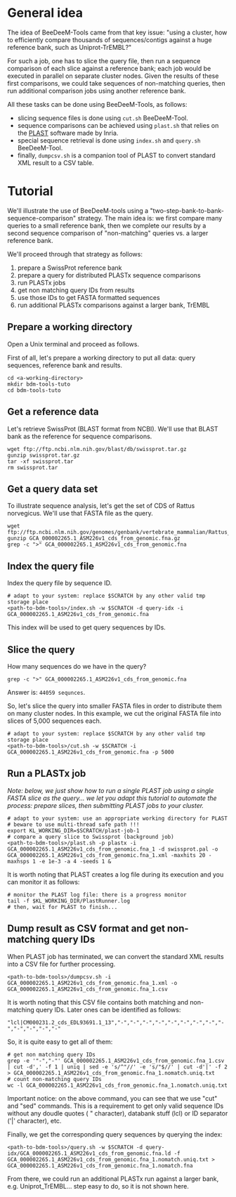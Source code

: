 # General idea 

The idea of BeeDeeM-Tools came from that key issue: "using a cluster, how to efficiently compare thousands of sequences/contigs against a huge reference bank, such as Uniprot-TrEMBL?"

For such a job, one has to slice the query file, then run a sequence comparison of each slice against a reference bank; each job would be executed in parallel on separate cluster nodes. Given the results of these first comparisons, we could take sequences of non-matching queries, then run additional comparison jobs using another reference bank. 

All these tasks can be done using BeeDeeM-Tools, as follows:

* slicing sequence files is done using `cut.sh` BeeDeeM-Tool.
* sequence comparisons can be achieved using `plast.sh` that relies on the [PLAST](https://plast.inria.fr/) software made by Inria.
* special sequence retrieval is done using `index.sh` and `query.sh` BeeDeeM-Tool. 
* finally, `dumpcsv.sh` is a companion tool of PLAST to convert standard XML result to a CSV table.


# Tutorial

We'll illustrate the use of BeeDeeM-tools using a "two-step-bank-to-bank-sequence-comparison" strategy. The main idea is: we first compare many queries to a small reference bank, then we complete our results by a second sequence comparison of "non-matching" queries vs. a larger reference bank.

We'll proceed through that strategy as follows:

1. prepare a SwissProt reference bank
1. prepare a query for distributed PLASTx sequence comparisons
1. run PLASTx jobs
1. get non matching query IDs from results
1. use those IDs to get FASTA formatted sequences 
1. run additional PLASTx comparisons against a larger bank, TrEMBL

## Prepare a working directory

Open a Unix terminal and proceed as follows.

First of all, let's prepare a working directory to put all data: query sequences, reference bank and results.

```
cd <a-working-directory>
mkdir bdm-tools-tuto
cd bdm-tools-tuto
```

## Get a reference data

Let's retrieve SwissProt (BLAST format from NCBI). We'll use that BLAST bank as the reference for sequence comparisons.

```
wget ftp://ftp.ncbi.nlm.nih.gov/blast/db/swissprot.tar.gz
gunzip swissprot.tar.gz
tar -xf swissprot.tar
rm swissprot.tar
```

## Get a query data set

To illustrate sequence analysis, let's get the set of CDS of Rattus norvegicus. We'll use that FASTA file as the query.

```
wget ftp://ftp.ncbi.nlm.nih.gov/genomes/genbank/vertebrate_mammalian/Rattus_norvegicus/all_assembly_versions/GCA_000002265.1_ASM226v1/GCA_000002265.1_ASM226v1_cds_from_genomic.fna.gz
gunzip GCA_000002265.1_ASM226v1_cds_from_genomic.fna.gz
grep -c ">" GCA_000002265.1_ASM226v1_cds_from_genomic.fna
```
## Index the query file

Index the query file by sequence ID. 

```
# adapt to your system: replace $SCRATCH by any other valid tmp storage place
<path-to-bdm-tools>/index.sh -w $SCRATCH -d query-idx -i GCA_000002265.1_ASM226v1_cds_from_genomic.fna
```
This index will be used to get query sequences by IDs.

## Slice the query 

How many sequences do we have in the query?

```
grep -c ">" GCA_000002265.1_ASM226v1_cds_from_genomic.fna
```

Answer is: `44059 sequnces`.

So, let's slice the query into smaller FASTA files in order to distribute them on many cluster nodes. In this example, we cut the original FASTA file into slices of 5,000 sequences each.

```
# adapt to your system: replace $SCRATCH by any other valid tmp storage place
<path-to-bdm-tools>/cut.sh -w $SCRATCH -i GCA_000002265.1_ASM226v1_cds_from_genomic.fna -p 5000
```

## Run a PLASTx job

*Note: below, we just show how to run a single PLAST job using a single FASTA slice as the query... we let you adapt this tutorial to automate the process: prepare slices, then submitting PLAST jobs to your cluster.*

```
# adapt to your system: use an appropriate working directory for PLAST
# beware to use multi-thread safe path !!!
export KL_WORKING_DIR=$SCRATCH/plast-job-1
# compare a query slice to Swissprot (background job)
<path-to-bdm-tools>/plast.sh -p plastx -i GCA_000002265.1_ASM226v1_cds_from_genomic.fna_1 -d swissprot.pal -o GCA_000002265.1_ASM226v1_cds_from_genomic.fna_1.xml -maxhits 20 -maxhsps 1 -e 1e-3 -a 4 -seeds 1 &
```
It is worth noting that PLAST creates a log file during its execution and you can monitor it as follows:
```
# monitor the PLAST log file: there is a progress monitor
tail -f $KL_WORKING_DIR/PlastRunner.log
# then, wait for PLAST to finish...
```

## Dump result as CSV format and get non-matching query IDs

When PLAST job has terminated, we can convert the standard XML results into a CSV file for further processing.

```
<path-to-bdm-tools>/dumpcsv.sh -i GCA_000002265.1_ASM226v1_cds_from_genomic.fna_1.xml -o GCA_000002265.1_ASM226v1_cds_from_genomic.fna_1.csv
```
It is worth noting that this CSV file contains both matching and non-matching query IDs. Later ones can be identified as follows:

```
"lcl|CM000231.2_cds_EDL93691.1_13","-","-","-","-","-","-","-","-","-","-","-","-","-"
```

So, it is quite easy to get all of them:

```
# get non matching query IDs
grep -e '"-","-"' GCA_000002265.1_ASM226v1_cds_from_genomic.fna_1.csv | cut -d',' -f 1 | uniq | sed -e 's/^"//' -e 's/"$//' | cut -d'|' -f 2 > GCA_000002265.1_ASM226v1_cds_from_genomic.fna_1.nomatch.uniq.txt
# count non-matching query IDs
wc -l GCA_000002265.1_ASM226v1_cds_from_genomic.fna_1.nomatch.uniq.txt
```

Important notice: on the above command, you can see that we use "cut" and "sed" commands. This is a requirement to get only valid sequence IDs without any doudle quotes ( " character), databank stuff (lcl) or ID separator ('|' character), etc.

Finally, we get the corresponding query sequences by querying the index:

```
<path-to-bdm-tools>/query.sh -w $SCRATCH -d query-idx/GCA_000002265.1_ASM226v1_cds_from_genomic.fna.ld -f GCA_000002265.1_ASM226v1_cds_from_genomic.fna_1.nomatch.uniq.txt > GCA_000002265.1_ASM226v1_cds_from_genomic.fna_1.nomatch.fna
```

From there, we could run an additional PLASTx run against a larger bank, e.g. Uniprot_TrEMBL... step easy to do, so it is not shown here.

